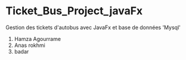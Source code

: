 # Ticket_Bus_Project_javaFx
Gestion des tickets d'autobus avec JavaFx et base de données 'Mysql'
1. Hamza Agourrame
2. Anas rokhmi
3. badar
